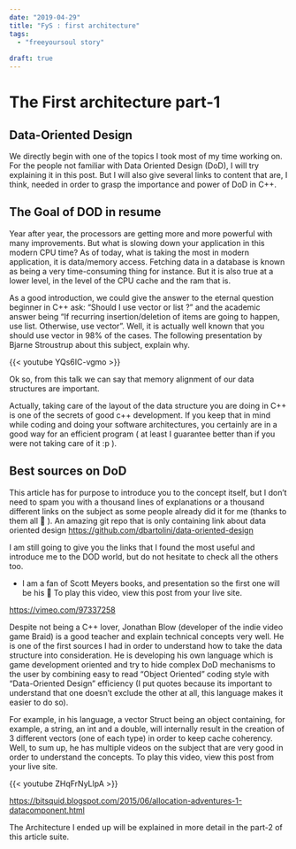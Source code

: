```yaml
---
date: "2019-04-29"
title: "FyS : first architecture"
tags:
  - "freeyoursoul story"
  
draft: true
---
```


# The First architecture part-1

## Data-Oriented Design

We directly begin with one of the topics I took most of my time working on. For the people not familiar with Data Oriented Design (DoD), I will try explaining it in this post. But I will also give several links to content that are, I think, needed in order to grasp the importance and power of DoD in C++.


## The Goal of DOD in resume

Year after year, the processors are getting more and more powerful with many improvements.
But what is slowing down your application in this modern CPU time?
As of today, what is taking the most in modern application, it is data/memory access. Fetching data in a database is known as being a very time-consuming thing for instance. But it is also true at a lower level, in the level of the CPU cache and the ram that is.

As a good introduction, we could give the answer to the eternal question beginner in C++ ask: “Should I use vector or list ?” and the academic answer being “If recurring insertion/deletion of items are going to happen, use list. Otherwise, use vector”. Well, it is actually well known that you should use vector in 98% of the cases.
The following presentation by Bjarne Stroustrup about this subject, explain why.

{{< youtube YQs6IC-vgmo >}}


Ok so, from this talk we can say that memory alignment of our data structures are important.

Actually, taking care of the layout of the data structure you are doing in C++ is one of the secrets of good c++ development.
If you keep that in mind while coding and doing your software architectures, you certainly are in a good way for an efficient program ( at least I guarantee better than if you were not taking care of it :p ).

## Best sources on DoD

This article has for purpose to introduce you to the concept itself, but I don’t need to spam you with a thousand lines of explanations or a thousand different links on the subject as some people already did it for me (thanks to them all 🙂 ).
An amazing git repo that is only containing link about data oriented design
https://github.com/dbartolini/data-oriented-design

I am still going to give you the links that I found the most useful and introduce me to the DOD world, but do not hesitate to check all the others too.

* I am a fan of Scott Meyers books, and presentation so the first one will be his 🙂
To play this video, view this post from your live site.

https://vimeo.com/97337258


Despite not being a C++ lover, Jonathan Blow (developer of the indie video game Braid) is a good teacher and explain technical concepts very well. He is one of the first sources I had in order to understand how to take the data structure into consideration.
He is developing his own language which is game development oriented and try to hide complex DoD mechanisms to the user by combining easy to read “Object Oriented” coding style with “Data-Oriented Design” efficiency (I put quotes because its important to understand that one doesn’t exclude the other at all, this language makes it easier to do so).

For example, in his language, a vector<Struct> Struct being an object containing, for example, a string, an int and a double, will internally result in the creation of 3 different vectors (one of each type) in order to keep cache coherency. Well, to sum up, he has multiple videos on the subject that are very good in order to understand the concepts.
To play this video, view this post from your live site.

{{< youtube ZHqFrNyLlpA >}}


https://bitsquid.blogspot.com/2015/06/allocation-adventures-1-datacomponent.html

The Architecture I ended up will be explained in more detail in the part-2 of this article suite.


